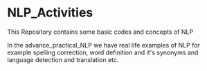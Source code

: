 # NLP_Activities

This Repository contains some basic codes and concepts of NLP

In the  advance_practical_NLP we have real life examples of NLP for example spelling correction, word definition and it's synonyms and language detection and translation etc. 
